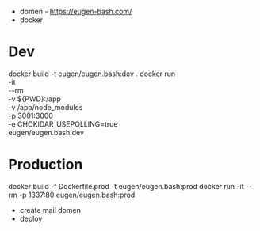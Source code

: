 - domen - https://eugen-bash.com/
- docker
# Dev
docker build -t eugen/eugen.bash:dev .
docker run \
    -it \
    --rm \
    -v ${PWD}:/app \
    -v /app/node_modules \
    -p 3001:3000 \
    -e CHOKIDAR_USEPOLLING=true \
    eugen/eugen.bash:dev

# Production
docker build -f Dockerfile.prod -t eugen/eugen.bash:prod
docker run -it --rm -p 1337:80 eugen/eugen.bash:prod

- create mail domen
- deploy
